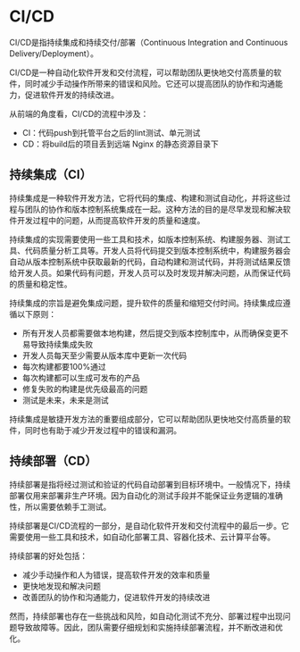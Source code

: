 # CI/CD
CI/CD是指持续集成和持续交付/部署（Continuous Integration and Continuous Delivery/Deployment）。

CI/CD是一种自动化软件开发和交付流程，可以帮助团队更快地交付高质量的软件，同时减少手动操作所带来的错误和风险。它还可以提高团队的协作和沟通能力，促进软件开发的持续改进。

从前端的角度看，CI/CD的流程中涉及：

- CI：代码push到托管平台之后的lint测试、单元测试
- CD：将build后的项目丢到远端 Nginx 的静态资源目录下

## 持续集成（CI）
持续集成是一种软件开发方法，它将代码的集成、构建和测试自动化，并将这些过程与团队的协作和版本控制系统集成在一起。这种方法的目的是尽早发现和解决软件开发过程中的问题，从而提高软件开发的质量和速度。

持续集成的实现需要使用一些工具和技术，如版本控制系统、构建服务器、测试工具、代码质量分析工具等。开发人员将代码提交到版本控制系统中，构建服务器会自动从版本控制系统中获取最新的代码，自动构建和测试代码，并将测试结果反馈给开发人员。如果代码有问题，开发人员可以及时发现并解决问题，从而保证代码的质量和稳定性。

持续集成的宗旨是避免集成问题，提升软件的质量和缩短交付时间。持续集成应遵循以下原则：
- 所有开发人员都需要做本地构建，然后提交到版本控制库中，从而确保变更不易导致持续集成失败
- 开发人员每天至少需要从版本库中更新一次代码
- 每次构建都要100%通过
- 每次构建都可以生成可发布的产品
- 修复失败的构建是优先级最高的问题
- 测试是未来，未来是测试

持续集成是敏捷开发方法的重要组成部分，它可以帮助团队更快地交付高质量的软件，同时也有助于减少开发过程中的错误和漏洞。

## 持续部署（CD）

持续部署是指将经过测试和验证的代码自动部署到目标环境中。一般情况下，持续部署仅用来部署非生产环境。因为自动化的测试手段并不能保证业务逻辑的准确性，所以需要依赖手工测试。

持续部署是CI/CD流程的一部分，是自动化软件开发和交付流程中的最后一步。它需要使用一些工具和技术，如自动化部署工具、容器化技术、云计算平台等。

持续部署的好处包括：
- 减少手动操作和人为错误，提高软件开发的效率和质量
- 更快地发现和解决问题
- 改善团队的协作和沟通能力，促进软件开发的持续改进

然而，持续部署也存在一些挑战和风险，如自动化测试不充分、部署过程中出现问题导致故障等。因此，团队需要仔细规划和实施持续部署流程，并不断改进和优化。